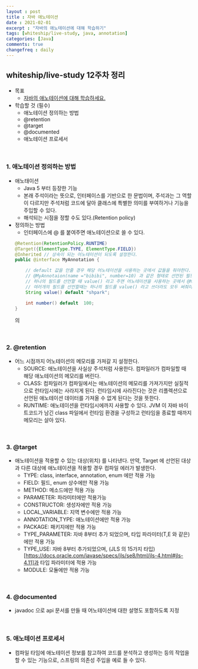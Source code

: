 ```yaml
---
layout : post 
title : 자바 애노테이션
date : 2021-02-01 
excerpt : "자바의 애노테이션에 대해 학습하기"
tags: [whiteship/live-study, java, annotation]
categories: [Java]
comments: true 
changefreq : daily
---
```


## whiteship/live-study 12주차 정리
- 목표
    - [자바의 애노테이션에 대해 학습하세요.](https://github.com/whiteship/live-study/issues/12)
- 학습할 것 (필수)
    - 애노테이션 정의하는 방법
    - @retention
    - @target
    - @documented
    - 애노테이션 프로세서

<br>

### 1. 애노테이션 정의하는 방법
- 애노태이션
    - Java 5 부터 등장한 기능
    - 본래 주석이라는 뜻으로, 인터페이스를 기반으로 한 문법이며, 주석과는 그 역할이 다르지만 주석처럼 코드에 달아 클래스에 특별한 의미를 부여하거나 기능을 주입할 수 있다. 
    - 해석되는 시점을 정할 수도 있다.(Retention policy)
- 정의하는 방법 
    - 인터페이스에 @ 를 붙여주면 애노테이션으로 쓸 수 있다.
    ~~~ java
    @Retention(RetentionPolicy.RUNTIME)
    @Target({ElementType.TYPE, ElementType.FIELD})
    @Inherited // 상속이 되는 어노테이션이 되도록 설정한다.
    public @interface MyAnnotation {
    
        // default 값을 안줄 경우 해당 어노테이션을 사용하는 곳에서 값들을 줘야한다.
        // @MyAnnotaion(name ="bibibi", number=10) 과 같은 형태로 선언된 필드에 대한 값을 줘야 한다.
        // 하나의 필드를 선언할 때 value() 라고 주면 어노테이션을 사용하는 곳에서 @MyAnnotation(name="test"), 대신 @MyAnnotation("test") 과 같은 형태로 필드이름을 생략 할 수 있다.자
        // 여러개의 필드를 선언할때는 하나의 필드를 value() 라고 쓰더라도 모두 써줘야한다.
        String value() default "shpark";
    
        int number() default  100;
    }
    ~~~
  의
<br>

### 2. @retention
- 어느 시점까지 어노테이션의 메모리를 가져갈 지 설정한다.
    - SOURCE: 애노테이션을 사실상 주석처럼 사용한다. 컴파일러가 컴파일할 때 해당 애노테이션의 메모리를 버린다.
    - CLASS: 컴파일러가 컴파일에서는 애노테이션의 메모리를 가져가지만 실질적으로 런타임시에는 사라지게 된다. 
      런타임시에 사라진다는 것은 리플렉션으로 선언된 애노테이션 데이터를 가져올 수 없게 된다는 것을 뜻한다.
    - RUNTIME: 애노테이션을 런타임시에까지 사용할 수 있다. JVM 이 자바 바이트코드가 남긴 class 파일에서 런타임 환경을 구성하고 런타임을 종료할 때까지 메모리는 살아 있다.

<br>

### 3. @target
- 애노테이션을 적용할 수 있는 대상(위치) 를 나타낸다. 만약, Target 에 선언된 대상과 다른 대상에 애노테이션을 적용할 경우 컴파일 에러가 발생한다.
    - TYPE:  class, interface, annotation, enum 에만 적용 가능
    - FIELD: 필드, enum 상수에만 적용 가능
    - METHOD: 메소드에만 적용 가능
    - PARAMETER: 파라미터에만 적용가능
    - CONSTRUCTOR: 생성자에만 적용 가능
    - LOCAL_VARIABLE: 지역 변수에만 적용 가능
    - ANNOTATION_TYPE: 애노테이션에만 적용 가능
    - PACKAGE: 패키지에만 적용 가능
    - TYPE_PARAMETER: 자바 8부터 추가 되었으며, 타입 파라미터(T,E 와 같은)에만 적용 가능
    - TYPE_USE: 자바 8부터 추가되었으며, (JLS 의 15가지 타입)[https://docs.oracle.com/javase/specs/jls/se8/html/jls-4.html#jls-4.11]과 타입 파라미터에 적용 가능
    - MODULE: 모듈에만 적용 가능
    
<br>

### 4. @documented
- javadoc 으로 api 문서를 만들 때 어노테이션에 대한 설명도 포함하도록 지정

<br>

### 5. 애노테이션 프로세서
- 컴파일 타임에 애노테이션 정보를 참고하여 코드를 분석하고 생성하는 등의 작업을 할 수 있는 기능으로, 스프링의 의존성 주입을 예로 들 수 있다.


